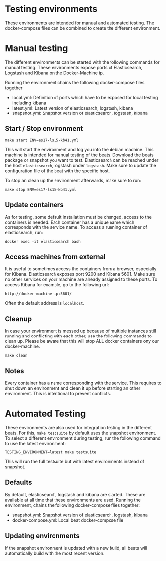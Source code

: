 # Testing environments

These environments are intended for manual and automated testing. The docker-compose files can be combined to create the different environment.


# Manual testing

The different environments can be started with the following commands for manual testing. These environments expose ports of Elasticsearch, Logstash and Kibana on the Docker-Machine ip.

Running the environment chains the following docker-compose files together

* local.yml: Definition of ports which have to be exposed for local testing including kibana
* latest.yml: Latest version of elasticsearch, logstash, kibana
* snapshot.yml: Snapshot version of elasticsearch, logstash, kibana


## Start / Stop environment

```
make start ENV=es17-ls15-kb41.yml
```

This will start the environment and log you into the debian machine. This machine is intended for manual testing of the beats. Download the beats package or snapshot you want to test. Elasticsearch can be reached under the host `elasticsearch`, logstash under `logstash`. Make sure to update the configuration file of the beat with the specific host.

To stop an clean up the environment afterwards, make sure to run:

```
make stop ENV=es17-ls15-kb41.yml
```


## Update containers

As for testing, some default installation must be changed, access to the containers is needed. Each container has a unique name which corresponds with the service name. To access a running container of elasticsearch, run:

```
docker exec -it elasticsearch bash
```

## Access machines from external

It is useful to sometimes access the containers from a browser, especially for Kibana. Elasticsearch exposes port 9200 and Kibana 5601. Make sure no other services on your machine are already assigned to these ports. To access Kibana for example, go to the following url:

```
http://docker-machine-ip:5601/
```

Often the default address is `localhost`.


## Cleanup
In case your environment is messed up because of multiple instances still running and conflicting with each other, use the following commands to clean up. Please be aware that this will stop ALL docker containers ony our docker-machine.

```
make clean
```


## Notes

Every container has a name corresponding with the service. This requires to shut down an environment and clean it up before starting an other environment. This is intentional to prevent conflicts.


# Automated Testing

These environments are also used for integration testing in the different beats. For this, `make testsuite` by default uses the snapshot environment. To select a different environment during testing, run the following command to use the latest environment:

```
TESTING_ENVIRONMENT=latest make testsuite
```

This will run the full testsuite but with latest environments instead of snapshot.


## Defaults

By default, elasticsearch, logstash and kibana are started. These are available at all time that these environments are used. Running the environment, chains the following docker-compose flies together:

* snapshot.yml: Snapshot version of elasticsearch, logstash, kibana
* docker-compose.yml: Local beat docker-compose file


## Updating environments

If the snapshot environment is updated with a new build, all beats will automatically build with the most recent version.

